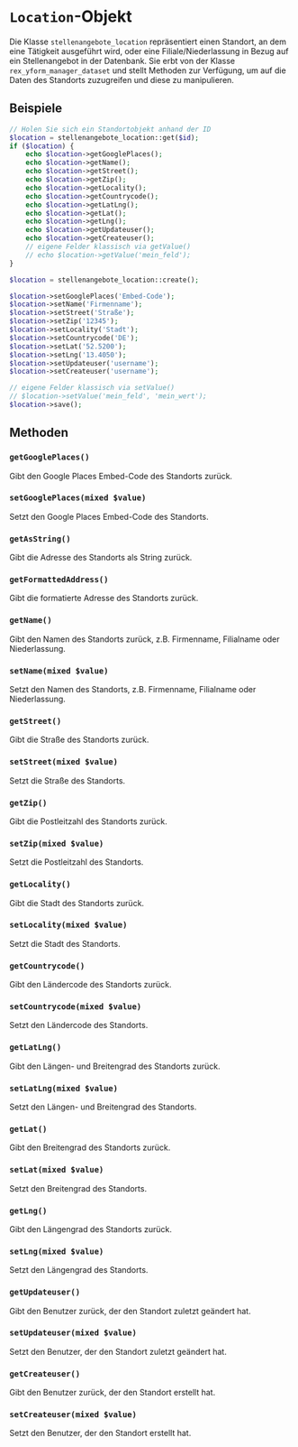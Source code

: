 # `Location`-Objekt

Die Klasse `stellenangebote_location` repräsentiert einen Standort, an dem eine Tätigkeit ausgeführt wird, oder eine Filiale/Niederlassung in Bezug auf ein Stellenangebot in der Datenbank. Sie erbt von der Klasse `rex_yform_manager_dataset` und stellt Methoden zur Verfügung, um auf die Daten des Standorts zuzugreifen und diese zu manipulieren.

## Beispiele

```php
// Holen Sie sich ein Standortobjekt anhand der ID
$location = stellenangebote_location::get($id);
if ($location) {
    echo $location->getGooglePlaces();
    echo $location->getName();
    echo $location->getStreet();
    echo $location->getZip();
    echo $location->getLocality();
    echo $location->getCountrycode();
    echo $location->getLatLng();
    echo $location->getLat();
    echo $location->getLng();
    echo $location->getUpdateuser();
    echo $location->getCreateuser();
    // eigene Felder klassisch via getValue()
    // echo $location->getValue('mein_feld');
}
```

```php
$location = stellenangebote_location::create();

$location->setGooglePlaces('Embed-Code');
$location->setName('Firmenname');
$location->setStreet('Straße');
$location->setZip('12345');
$location->setLocality('Stadt');
$location->setCountrycode('DE');
$location->setLat('52.5200');
$location->setLng('13.4050');
$location->setUpdateuser('username');
$location->setCreateuser('username');

// eigene Felder klassisch via setValue()
// $location->setValue('mein_feld', 'mein_wert');
$location->save();
```

## Methoden

### `getGooglePlaces()`

Gibt den Google Places Embed-Code des Standorts zurück.

### `setGooglePlaces(mixed $value)`

Setzt den Google Places Embed-Code des Standorts.

### `getAsString()`

Gibt die Adresse des Standorts als String zurück.

### `getFormattedAddress()`

Gibt die formatierte Adresse des Standorts zurück.

### `getName()`

Gibt den Namen des Standorts zurück, z.B. Firmenname, Filialname oder Niederlassung.

### `setName(mixed $value)`

Setzt den Namen des Standorts, z.B. Firmenname, Filialname oder Niederlassung.

### `getStreet()`

Gibt die Straße des Standorts zurück.

### `setStreet(mixed $value)`

Setzt die Straße des Standorts.

### `getZip()`

Gibt die Postleitzahl des Standorts zurück.

### `setZip(mixed $value)`

Setzt die Postleitzahl des Standorts.

### `getLocality()`

Gibt die Stadt des Standorts zurück.

### `setLocality(mixed $value)`

Setzt die Stadt des Standorts.

### `getCountrycode()`

Gibt den Ländercode des Standorts zurück.

### `setCountrycode(mixed $value)`

Setzt den Ländercode des Standorts.

### `getLatLng()`

Gibt den Längen- und Breitengrad des Standorts zurück.

### `setLatLng(mixed $value)`

Setzt den Längen- und Breitengrad des Standorts.

### `getLat()`

Gibt den Breitengrad des Standorts zurück.

### `setLat(mixed $value)`

Setzt den Breitengrad des Standorts.

### `getLng()`

Gibt den Längengrad des Standorts zurück.

### `setLng(mixed $value)`

Setzt den Längengrad des Standorts.

### `getUpdateuser()`

Gibt den Benutzer zurück, der den Standort zuletzt geändert hat.

### `setUpdateuser(mixed $value)`

Setzt den Benutzer, der den Standort zuletzt geändert hat.

### `getCreateuser()`

Gibt den Benutzer zurück, der den Standort erstellt hat.

### `setCreateuser(mixed $value)`

Setzt den Benutzer, der den Standort erstellt hat.

